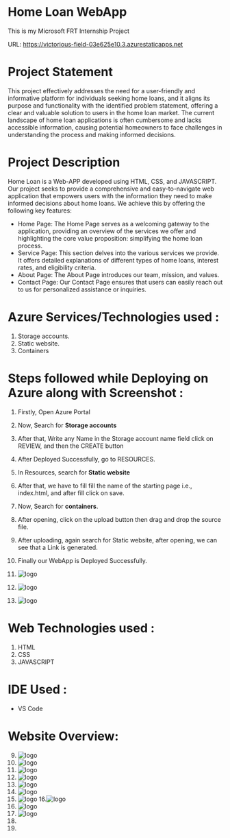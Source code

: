 # Home Loan WebApp
This is my Microsoft FRT Internship Project

URL: https://victorious-field-03e625e10.3.azurestaticapps.net

# Project Statement
This project effectively addresses the need for a user-friendly and informative platform for individuals seeking home loans, and it aligns its purpose and functionality with the identified problem statement, offering a clear and valuable solution to users in the home loan market.
The current landscape of home loan applications is often cumbersome and lacks accessible information, causing potential homeowners to face challenges in understanding the process and making informed decisions.
# Project Description
Home Loan is a Web-APP developed using HTML, CSS, and JAVASCRIPT. Our project seeks to provide a comprehensive and easy-to-navigate web application that empowers users with the information they need to make informed decisions about home loans. We achieve this by offering the following key features:

* Home Page: The Home Page serves as a welcoming gateway to the application, providing an overview of the services we offer and highlighting the core value proposition: simplifying the home loan process.
* Service Page: This section delves into the various services we provide. It offers detailed explanations of different types of home loans, interest rates, and eligibility criteria. 
* About Page: The About Page introduces our team, mission, and values.
* Contact Page: Our Contact Page ensures that users can easily reach out to us for personalized assistance or inquiries.

# Azure Services/Technologies used :
1. Storage accounts.
2. Static website.
3. Containers

# Steps followed while Deploying on Azure along with Screenshot :
1. Firstly, Open Azure Portal
 
2. Now, Search for <b>Storage accounts</b>

3. After that, Write any Name in the Storage account name field click on REVIEW, and then the CREATE button 

4. After Deployed Successfully, go to RESOURCES.

5. In Resources, search for <b>Static website</b>
6. After that, we have to fill fill the name of the starting page i.e., index.html, and after fill click on save.

7. Now, Search for <b>containers</b>.

8. After opening, click on the upload button then drag and drop the source file.
9. After uploading, again search for Static website, after opening, we can see that a Link is generated.
10. Finally our WebApp is Deployed Successfully.
11. ![logo](https://github.com/ShubhamKJ123/home_loan_web/blob/main/ss/frt1.png)
12. ![logo](https://github.com/ShubhamKJ123/home_loan_web/blob/main/ss/frt2.png)
13. ![logo](https://github.com/ShubhamKJ123/home_loan_web/blob/main/ss/frt3.png)

# Web Technologies used :
1. HTML
2. CSS
3. JAVASCRIPT

# IDE Used :
* VS Code

# Website Overview:
9. ![logo](https://github.com/ShubhamKJ123/home_loan_web/blob/main/ss/h11.png)
10. ![logo](https://github.com/ShubhamKJ123/home_loan_web/blob/main/ss/h2.png)
11. ![logo](https://github.com/ShubhamKJ123/home_loan_web/blob/main/ss/h3.png)
12. ![logo](https://github.com/ShubhamKJ123/home_loan_web/blob/main/ss/h4.png)
13. ![logo](https://github.com/ShubhamKJ123/home_loan_web/blob/main/ss/h5.png)
14. ![logo](https://github.com/ShubhamKJ123/home_loan_web/blob/main/ss/h6.png)
15. ![logo](https://github.com/ShubhamKJ123/home_loan_web/blob/main/ss/h7.png)
16.![logo](https://github.com/ShubhamKJ123/home_loan_web/blob/main/ss/h8.png)
17. ![logo](https://github.com/ShubhamKJ123/home_loan_web/blob/main/ss/h9.png)
18. ![logo](https://github.com/ShubhamKJ123/home_loan_web/blob/main/ss/h10.png)
19.
20.   
  

